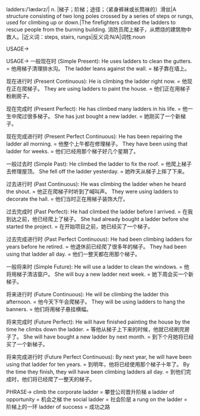 ladders:/ˈlædərz/| n. |梯子；阶梯；途径；（紧身裤袜或长筒袜的）滑丝|A structure consisting of two long poles crossed by a series of steps or rungs, used for climbing up or down.|The firefighters climbed the ladders to rescue people from the burning building. 消防员爬上梯子，从燃烧的建筑物中救人。|近义词：steps, stairs, rungs|反义词:N/A|词性:noun

USAGE->

USAGE->
一般现在时 (Simple Present):
He uses ladders to clean the gutters. = 他用梯子清理排水沟。
The ladder leans against the wall. = 梯子靠在墙上。

现在进行时 (Present Continuous):
He is climbing the ladder right now. = 他现在正在爬梯子。
They are using ladders to paint the house. = 他们正在用梯子粉刷房子。

现在完成时 (Present Perfect):
He has climbed many ladders in his life. = 他一生中爬过很多梯子。
She has just bought a new ladder. = 她刚买了一个新梯子。

现在完成进行时 (Present Perfect Continuous):
He has been repairing the ladder all morning. = 他整个上午都在修理梯子。
They have been using that ladder for weeks. = 他们已经用那个梯子好几个星期了。

一般过去时 (Simple Past):
He climbed the ladder to fix the roof. = 他爬上梯子去修理屋顶。
She fell off the ladder yesterday. = 她昨天从梯子上摔了下来。

过去进行时 (Past Continuous):
He was climbing the ladder when he heard the shout. = 他正在爬梯子时听到了喊叫声。
They were using ladders to decorate the hall. = 他们当时正在用梯子装饰大厅。

过去完成时 (Past Perfect):
He had climbed the ladder before I arrived. = 在我到达之前，他已经爬上了梯子。
She had already bought a ladder before she started the project. = 在开始项目之前，她已经买了一个梯子。

过去完成进行时 (Past Perfect Continuous):
He had been climbing ladders for years before he retired. = 他退休前已经爬了很多年的梯子。
They had been using that ladder all day. = 他们一整天都在用那个梯子。

一般将来时 (Simple Future):
He will use a ladder to clean the windows. = 他将用梯子清洁窗户。
She will buy a new ladder next week. = 她下周会买一个新梯子。

将来进行时 (Future Continuous):
He will be climbing the ladder this afternoon. = 他今天下午会爬梯子。
They will be using ladders to hang the banners. = 他们将用梯子悬挂横幅。

将来完成时 (Future Perfect):
He will have finished painting the house by the time he climbs down the ladder. = 等他从梯子上下来的时候，他就已经刷完房子了。
She will have bought a new ladder by next month. = 到下个月她将已经买了一个新梯子。


将来完成进行时 (Future Perfect Continuous):
By next year, he will have been using that ladder for ten years. = 到明年，他将已经使用那个梯子十年了。
By the time they finish, they will have been climbing ladders all day. = 到他们完成时，他们将已经爬了一整天的梯子。


PHRASE->
climb the corporate ladder = 攀登公司晋升阶梯
a ladder of opportunity = 机会之梯
the social ladder = 社会阶层
a rung on the ladder = 阶梯上的一环
ladder of success = 成功之路

